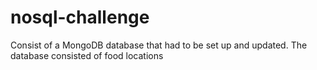 # nosql-challenge

Consist of a MongoDB database that had to be set up and updated. The database consisted of food locations 
